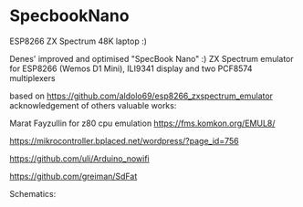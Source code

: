 # SpecbookNano
 ESP8266 ZX Spectrum 48K laptop :)

   Denes' improved and optimised "SpecBook Nano" :) ZX Spectrum emulator for ESP8266 (Wemos D1 Mini), ILI9341 display and two PCF8574 multiplexers
   
   based on https://github.com/aldolo69/esp8266_zxspectrum_emulator
   acknowledgement of others valuable works:
   
   Marat Fayzullin for z80 cpu emulation
   https://fms.komkon.org/EMUL8/
   
   https://mikrocontroller.bplaced.net/wordpress/?page_id=756
   
   https://github.com/uli/Arduino_nowifi
   
   https://github.com/greiman/SdFat





Schematics:
